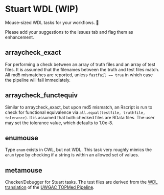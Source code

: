 # Stuart WDL (WIP)
Mouse-sized WDL tasks for your workflows. 🐁

Please add your suggestions to the Issues tab and flag them as enhancement.

## arraycheck_exact
For performing a check between an array of truth files and an array of test files. It is assumed that the filenames between the truth and test files match. All md5 mismatches are reported, unless `fastfail == true` in which case the pipeline will fail immediately.

## arraycheck_functequiv
Similar to arraycheck_exact, but upon md5 mismatch, an Rscript is run to check for functional equivalence via `all.equal(testfile, truthfile, tolerance)`. It is assumed that both checked files are RData files. The user may set the tolerance value, which defaults to 1.0e-8.

## enumouse
Type `enum` exists in CWL, but not WDL. This task very roughly mimics the `enum` type by checking if a string is within an allowed set of values.

## metamouse
Checker/Debugger for Stuart tasks. The test files are derived from the [WDL translation](https://github.com/DataBiosphere/analysis_pipeline_WDL) of the [UWGAC TOPMed Pipeline](https://github.com/UW-GAC/analysis_pipeline).
